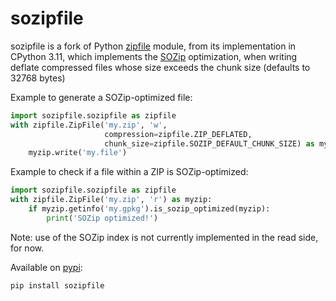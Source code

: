 # sozipfile

sozipfile is a fork of Python [zipfile](https://docs.python.org/3/library/zipfile.html)
module, from its implementation in CPython 3.11, which implements the
[SOZip](https://sozip.org) optimization,
when writing deflate compressed files whose size exceeds the chunk size (defaults
to 32768 bytes)

Example to generate a SOZip-optimized file:

```python
import sozipfile.sozipfile as zipfile
with zipfile.ZipFile('my.zip', 'w',
                     compression=zipfile.ZIP_DEFLATED,
                     chunk_size=zipfile.SOZIP_DEFAULT_CHUNK_SIZE) as myzip:
    myzip.write('my.file')
```

Example to check if a file within a ZIP is SOZip-optimized:

```python
import sozipfile.sozipfile as zipfile
with zipfile.ZipFile('my.zip', 'r') as myzip:
    if myzip.getinfo('my.gpkg').is_sozip_optimized(myzip):
        print('SOZip optimized!')
```

Note: use of the SOZip index is not currently implemented in the read side, for now.

Available on [pypi](https://pypi.org/project/sozipfile):
```shell
pip install sozipfile
```
